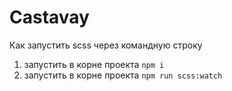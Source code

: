 # Castavay

Как запустить scss через командную строку
1) запустить в корне проекта `npm i`
2) запустить в корне проекта `npm run scss:watch`